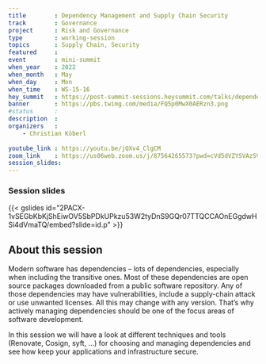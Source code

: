 ```yaml
---
title        : Dependency Management and Supply Chain Security
track        : Governance
project      : Risk and Governance
type         : working-session
topics       : Supply Chain, Security
featured     :
event        : mini-summit
when_year    : 2022
when_month   : May
when_day     : Mon
when_time    : WS-15-16
hey_summit   : https://post-summit-sessions.heysummit.com/talks/dependency-management-and-supply-chain-security/
banner       : https://pbs.twimg.com/media/FQ5p0MwX0AERzn3.png
#status      : 
description  :
organizers   :
    - Christian Köberl
   
youtube_link : https://youtu.be/jQXv4_ClgCM
zoom_link    : https://us06web.zoom.us/j/87564265573?pwd=cVd5dVZYSVAzSVFQQVFUZktKYkE0UT09
session_slides:
---
```

### Session slides

{{< gslides id="2PACX-1vSEGbKbKjShEiwOV5SbPDkUPkzu53W2tyDnS9GQr07TTQCCAOnEGgdwHSi4dVmaTQ/embed?slide=id.p" >}}

## About this session

Modern software has dependencies – lots of dependencies, especially when including the transitive ones. Most of these dependencies are open source packages downloaded from a public software repository. Any of those dependencies may have vulnerabilities, include a supply-chain attack or use unwanted licenses. All this may change with any version. That’s why actively managing dependencies should be one of the focus areas of software development.

In this session we will have a look at different techniques and tools (Renovate, Cosign, syft, …) for choosing and managing dependencies and see how keep your applications and infrastructure secure.
